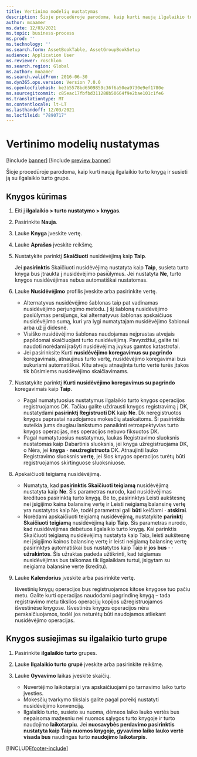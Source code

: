 ```yaml
---
title: Vertinimo modelių nustatymas
description: Šioje procedūroje parodoma, kaip kurti naują ilgalaikio turto knygą ir susieti ją su ilgalaikio turto grupe.
author: moaamer
ms.date: 12/03/2021
ms.topic: business-process
ms.prod: ''
ms.technology: ''
ms.search.form: AssetBookTable, AssetGroupBookSetup
audience: Application User
ms.reviewer: roschlom
ms.search.region: Global
ms.author: moaamer
ms.search.validFrom: 2016-06-30
ms.dyn365.ops.version: Version 7.0.0
ms.openlocfilehash: be3b5578bd6509859c36f6a50ea9730e9ef1780e
ms.sourcegitcommit: c85eac17fbfbd311288b50664f9e2bae101c1fe6
ms.translationtype: MT
ms.contentlocale: lt-LT
ms.lasthandoff: 12/03/2021
ms.locfileid: "7890717"
---
```

# <a name="set-up-value-models"></a>Vertinimo modelių nustatymas

[!include [banner](../../includes/banner.md)]
[!include [preview banner](../../includes/preview-banner.md)]

Šioje procedūroje parodoma, kaip kurti naują ilgalaikio turto knygą ir susieti ją su ilgalaikio turto grupe.

## <a name="create-a-book"></a>Knygos kūrimas
1. Eiti į **ilgalaikio \> turto nustatymo \> knygas**.
2. Pasirinkite **Nauja**.
3. Lauke **Knyga** įveskite vertę.
4. Lauke **Aprašas** įveskite reikšmę.
5. Nustatykite parinktį **Skaičiuoti** nusidėvėjimą kaip **Taip**.

    Jei **pasirinktis** Skaičiuoti nusidėvėjimą nustatyta kaip **Taip**, susieta turto knyga bus įtraukta į nusidėvėjimo pasiūlymus. Jei nustatyta **Ne**, turto knygos nusidėvėjimas nebus automatiškai nustatomas.

6. Lauke **Nusidėvėjimo** profilis įveskite arba pasirinkite vertę.

    * Alternatyvus nusidėvėjimo šablonas taip pat vadinamas nusidėvėjimo perjungimo metodu. Į šį šabloną nusidėvėjimo pasiūlymas persijungs, kai alternatyvus šablonas apskaičiuos nusidėvėjimo sumą, kuri yra lygi numatytajam nusidėvėjimo šablonui arba už jį didesnė.
    * Visiško nusidėvėjimo šablonas naudojamas neįprastas atvejais papildomai skaičiuojant turto nusidėvėjimą. Pavyzdžiui, galite tai naudoti norėdami įrašyti nusidėvėjimą įvykus gamtos katastrofai.
    * Jei pasirinksite Kurti **nusidėvėjimo koregavimus su pagrindo** koregavimais, atnaujinus turto vertę, nusidėvėjimo koregavimai bus sukuriami automatiškai. Kitu atveju atnaujinta turto vertė turės įtakos tik būsimiems nusidėvėjimo skaičiavimams.

7. Nustatykite parinktį **Kurti nusidėvėjimo koregavimus su pagrindo** koregavimais kaip **Taip**.

    * Pagal numatytuosius nustatymus ilgalaikio turto knygos operacijos registruojamos DK. Tačiau galite uždrausti knygos registravimą į DK, nustatydami **pasirinktį Registruoti DK** kaip **Ne**. Dk neregistruotos knygos paprastai naudojamos mokesčių ataskaitoms. Ši pasirinktis suteikia jums daugiau lankstumo panaikinti retrospektyvias turto knygos operacijas, nes operacijos nebuvo fiksuotos DK.
    * Pagal numatytuosius nustatymus, laukas Registravimo sluoksnis nustatomas kaip Dabartinis sluoksnis, jei knyga užregistruojama DK, o Nėra, jei **knyga** **·** **neužregistruota** DK. Atnaujinti lauko Registravimo sluoksnis **vertę**, jei šios knygos operacijos turėtų būti registruojamos skirtinguose sluoksniuose.

8. Apskaičiuoti teigiamą nusidėvėjimą.

    * Numatyta, kad **pasirinktis Skaičiuoti teigiamą** nusidėvėjimą nustatyta kaip **Ne**. Šis parametras nurodo, kad nusidėvėjimas kredituos pasirinktą turto knygą. Be to, pasirinktys Leisti aukštesnę nei įsigijimo kaina balansinę vertę ir Leisti neigiamą balansinę vertę yra nustatytos kaip Ne, todėl parametrai gali **būti** keičiami **·** **atskirai**. 
    * Norėdami apskaičiuoti teigiamą nusidėvėjimą, nustatykite **parinktį Skaičiuoti teigiamą** nusidėvėjimą kaip **Taip**. Šis parametras nurodo, kad nusidėvėjimas debetuos ilgalaikio turto knygą. Kai parinktis Skaičiuoti teigiamą nusidėvėjimą nustatyta kaip Taip, leisti aukštesnę nei įsigijimo kainos balansinę vertę ir leisti neigiamą balansinę vertę pasirinktys automatiškai bus nustatytos kaip Taip ir **jos** **bus** **·** **·** **užrakintos**. Šis užraktas padeda užtikrinti, kad teigiamas nusidėvėjimas bus taikomas tik ilgalaikiam turtui, įsigytam su neigiama balansine verte (kreditu). 

10. Lauke **Kalendorius** įveskite arba pasirinkite vertę.

    Išvestinių knygų operacijos bus registruojamos kitose knygose tuo pačiu metu. Galite kurti operacijas naudodami pagrindinę knygą – tada registravimo metu tikslios operacijų kopijos užregistruojamos išvestinėse knygose. Išvestinės knygos operacijos nėra perskaičiuojamos, todėl jos neturėtų būti naudojamos atliekant nusidėvėjimo operacijas.

## <a name="associate-the-book-with-a-fixed-asset-group"></a>Knygos susiejimas su ilgalaikio turto grupe

1. Pasirinkite **ilgalaikio turto** grupes.
2. Lauke **Ilgalaikio turto grupė** įveskite arba pasirinkite reikšmę.
3. Lauke **Gyvavimo** laikas įveskite skaičių.

    * Nuvertėjimo laikotarpiai yra apskaičiuojami po tarnavimo laiko turto įvesties.
    * Mokesčių tvarkymo tikslais galite pagal poreikį nustatyti nusidėvėjimo konvenciją.
    * Ilgalaikio turto, susieto su nuoma, dėmeos laiko lauko vertės bus nepaisoma mažesniu nei nuomos sąlygos turto knygoje ir turto naudojimo **laikotarpiu**. Jei **nuosavybės perdavimo pasirinktis nustatyta kaip Taip nuomos knygoje, gyvavimo laiko lauko vertė visada bus** naudingas turto **naudojimo** **laikotarpis**.

[!INCLUDE[footer-include](../../../includes/footer-banner.md)]
